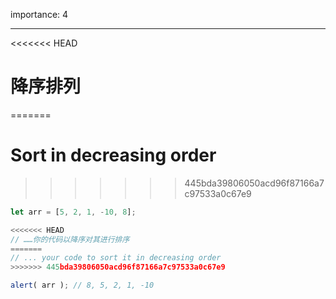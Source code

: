 importance: 4

---

<<<<<<< HEAD
# 降序排列
=======
# Sort in decreasing order
>>>>>>> 445bda39806050acd96f87166a7c97533a0c67e9

```js
let arr = [5, 2, 1, -10, 8];

<<<<<<< HEAD
// ……你的代码以降序对其进行排序
=======
// ... your code to sort it in decreasing order
>>>>>>> 445bda39806050acd96f87166a7c97533a0c67e9

alert( arr ); // 8, 5, 2, 1, -10
```


